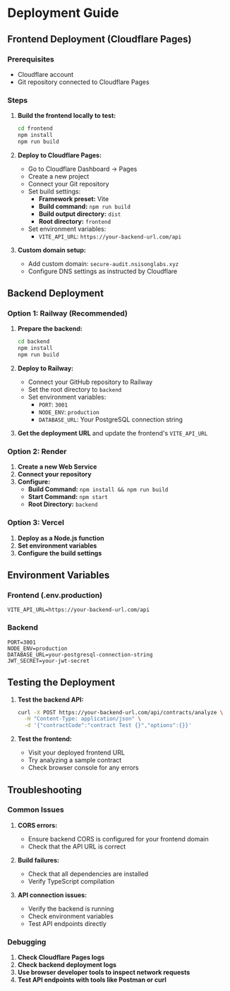 # Deployment Guide

## Frontend Deployment (Cloudflare Pages)

### Prerequisites
- Cloudflare account
- Git repository connected to Cloudflare Pages

### Steps

1. **Build the frontend locally to test:**
   ```bash
   cd frontend
   npm install
   npm run build
   ```

2. **Deploy to Cloudflare Pages:**
   - Go to Cloudflare Dashboard → Pages
   - Create a new project
   - Connect your Git repository
   - Set build settings:
     - **Framework preset:** Vite
     - **Build command:** `npm run build`
     - **Build output directory:** `dist`
     - **Root directory:** `frontend`
   - Set environment variables:
     - `VITE_API_URL`: `https://your-backend-url.com/api`

3. **Custom domain setup:**
   - Add custom domain: `secure-audit.nsisonglabs.xyz`
   - Configure DNS settings as instructed by Cloudflare

## Backend Deployment

### Option 1: Railway (Recommended)

1. **Prepare the backend:**
   ```bash
   cd backend
   npm install
   npm run build
   ```

2. **Deploy to Railway:**
   - Connect your GitHub repository to Railway
   - Set the root directory to `backend`
   - Set environment variables:
     - `PORT`: `3001`
     - `NODE_ENV`: `production`
     - `DATABASE_URL`: Your PostgreSQL connection string

3. **Get the deployment URL** and update the frontend's `VITE_API_URL`

### Option 2: Render

1. **Create a new Web Service**
2. **Connect your repository**
3. **Configure:**
   - **Build Command:** `npm install && npm run build`
   - **Start Command:** `npm start`
   - **Root Directory:** `backend`

### Option 3: Vercel

1. **Deploy as a Node.js function**
2. **Set environment variables**
3. **Configure the build settings**

## Environment Variables

### Frontend (.env.production)
```
VITE_API_URL=https://your-backend-url.com/api
```

### Backend
```
PORT=3001
NODE_ENV=production
DATABASE_URL=your-postgresql-connection-string
JWT_SECRET=your-jwt-secret
```

## Testing the Deployment

1. **Test the backend API:**
   ```bash
   curl -X POST https://your-backend-url.com/api/contracts/analyze \
     -H "Content-Type: application/json" \
     -d '{"contractCode":"contract Test {}","options":{}}'
   ```

2. **Test the frontend:**
   - Visit your deployed frontend URL
   - Try analyzing a sample contract
   - Check browser console for any errors

## Troubleshooting

### Common Issues

1. **CORS errors:**
   - Ensure backend CORS is configured for your frontend domain
   - Check that the API URL is correct

2. **Build failures:**
   - Check that all dependencies are installed
   - Verify TypeScript compilation

3. **API connection issues:**
   - Verify the backend is running
   - Check environment variables
   - Test API endpoints directly

### Debugging

1. **Check Cloudflare Pages logs**
2. **Check backend deployment logs**
3. **Use browser developer tools to inspect network requests**
4. **Test API endpoints with tools like Postman or curl** 